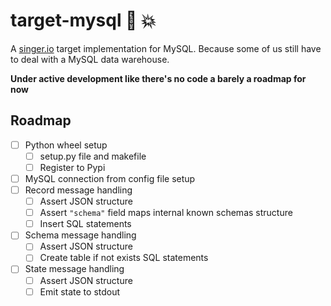 # target-mysql :rocket: :boom:

A [singer.io](https://www.singer.io/) target implementation for MySQL. Because some of us still have to deal with a MySQL data warehouse.

**Under active development like there's no code a barely a roadmap for now**

## Roadmap

- [ ] Python wheel setup
  - [ ] setup.py file and makefile
  - [ ] Register to Pypi
- [ ] MySQL connection from config file setup
- [ ] Record message handling
  - [ ] Assert JSON structure
  - [ ] Assert `"schema"` field maps internal known schemas structure
  - [ ] Insert SQL statements
- [ ] Schema message handling
  - [ ] Assert JSON structure
  - [ ] Create table if not exists SQL statements
- [ ] State message handling
  - [ ] Assert JSON structure
  - [ ] Emit state to stdout
